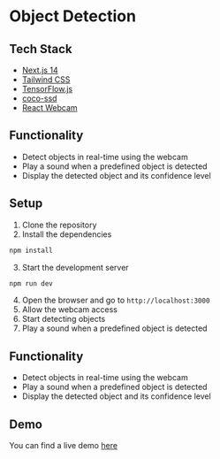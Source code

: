 # Object Detection

## Tech Stack

- [Next.js 14](https://nextjs.org/)
- [Tailwind CSS](https://tailwindcss.com/)
- [TensorFlow.js](https://www.tensorflow.org/js)
- [coco-ssd](https://github.com/tensorflow/tfjs-models/tree/master/coco-ssd)
- [React Webcam](https://github.com/mozmorris/react-webcam)

## Functionality

- Detect objects in real-time using the webcam
- Play a sound when a predefined object is detected
- Display the detected object and its confidence level

## Setup

1. Clone the repository
2. Install the dependencies

```bash
npm install
```

3. Start the development server

```bash
npm run dev
```

4. Open the browser and go to `http://localhost:3000`
5. Allow the webcam access
6. Start detecting objects
7. Play a sound when a predefined object is detected

## Functionality

- Detect objects in real-time using the webcam
- Play a sound when a predefined object is detected
- Display the detected object and its confidence level

## Demo

You can find a live demo [here](https://object-detection-sus.vercel.app/)

